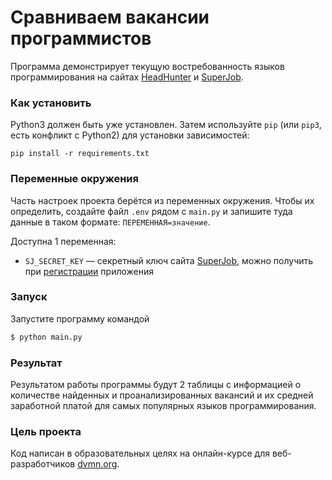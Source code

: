# Сравниваем вакансии программистов

Программа демонстрирует текущую востребованность языков программирования на сайтах [HeadHunter](https://hh.ru/) и [SuperJob](https://www.superjob.ru/).

### Как установить

Python3 должен быть уже установлен. 
Затем используйте `pip` (или `pip3`, есть конфликт с Python2) для установки зависимостей:
```
pip install -r requirements.txt
```

### Переменные окружения

Часть настроек проекта берётся из переменных окружения. Чтобы их определить, создайте файл `.env` рядом с `main.py` и запишите туда данные в таком формате: `ПЕРЕМЕННАЯ=значение`.

Доступна 1 переменная:
- `SJ_SECRET_KEY` — секретный ключ сайта [SuperJob](https://www.superjob.ru/), можно получить при [регистрации](https://api.superjob.ru/register) приложения

### Запуск

Запустите программу командой

```bash
$ python main.py
```

### Результат

Результатом работы программы будут 2 таблицы с информацией о количестве найденных и проанализированных вакансий и их средней заработной платой для самых популярных языков программирования.

### Цель проекта

Код написан в образовательных целях на онлайн-курсе для веб-разработчиков [dvmn.org](https://dvmn.org/).